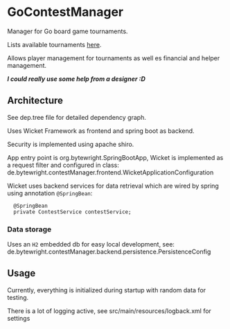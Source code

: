 # GoContestManager

Manager for Go board game tournaments.

Lists available tournaments [here](http://localhost:8080/home).

Allows player management for tournaments as well es financial and helper management.

***I could really use some help from a designer :D***

## Architecture
See dep.tree file for detailed dependency graph.

Uses Wicket Framework as frontend and spring boot as backend.

Security is implemented using apache shiro.

App entry point is org.bytewright.SpringBootApp,
Wicket is implemented as a request filter and configured in class:
de.bytewright.contestManager.frontend.WicketApplicationConfiguration

Wicket uses backend services for data retrieval which are wired by spring
using annotation `@SpringBean`:
```
  @SpringBean
  private ContestService contestService;
```

### Data storage
Uses an `H2` embedded db for easy local development, see:
de.bytewright.contestManager.backend.persistence.PersistenceConfig

## Usage
Currently, everything is initialized during startup
with random data for testing.

There is a lot of logging active, see src/main/resources/logback.xml for settings

